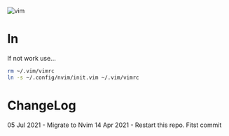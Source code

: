 
![vim](https://upload.wikimedia.org/wikipedia/commons/9/9f/Vimlogo.svg)

# ln

If not work use...

```zsh
rm ~/.vim/vimrc
ln -s ~/.config/nvim/init.vim ~/.vim/vimrc
```

# ChangeLog

05 Jul 2021 - Migrate to Nvim
14 Apr 2021 - Restart this repo. Fitst commit
